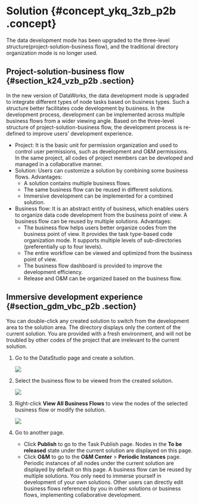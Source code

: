 # Solution {#concept_ykq_3zb_p2b .concept}

The data development mode has been upgraded to the three-level structure\(project-solution-business flow\), and the traditional directory organization mode is no longer used.

## Project-solution-business flow {#section_k24_vzb_p2b .section}

In the new version of DataWorks, the data development mode is upgraded to integrate different types of node tasks based on business types. Such a structure better facilitates code development by business. In the development process, development can be implemented across multiple business flows from a wider viewing angle. Based on the three-level structure of project-solution-business flow, the development process is re-defined to improve users' development experience.

-   Project: It is the basic unit for permission organization and used to control user permissions, such as development and O&M permissions. In the same project, all codes of project members can be developed and managed in a collaborative manner.
-   Solution: Users can customize a solution by combining some business flows. Advantages:
    -   A solution contains multiple business flows.
    -   The same business flow can be reused in different solutions.
    -   Immersive development can be implemented for a combined solution.
-   Business flow: It is an abstract entity of business, which enables users to organize data code development from the business point of view. A business flow can be reused by multiple solutions. Advantages:
    -   The business flow helps users better organize codes from the business point of view. It provides the task type-based code organization mode. It supports multiple levels of sub-directories \(preferentially up to four levels\).
    -   The entire workflow can be viewed and optimized from the business point of view.
    -   The business flow dashboard is provided to improve the development efficiency.
    -   Release and O&M can be organized based on the business flow.

## Immersive development experience {#section_gdm_vbc_p2b .section}

You can double-click any created solution to switch from the development area to the solution area. The directory displays only the content of the current solution. You are provided with a fresh environment, and will not be troubled by other codes of the project that are irrelevant to the current solution.

1.  Go to the DataStudio page and create a solution.

    ![](http://static-aliyun-doc.oss-cn-hangzhou.aliyuncs.com/assets/img/16287/15367305777601_en-US.jpg)

2.  Select the business flow to be viewed from the created solution.

    ![](http://static-aliyun-doc.oss-cn-hangzhou.aliyuncs.com/assets/img/16287/15367305777604_en-US.jpg)

3.  Right-click **View All Business Flows** to view the nodes of the selected business flow or modify the solution.

    ![](http://static-aliyun-doc.oss-cn-hangzhou.aliyuncs.com/assets/img/16287/15367305777603_en-US.jpg)

4.  Go to another page.

    -   Click **Publish** to go to the Task Publish page. Nodes in the **To be released** state under the current solution are displayed on this page.
    -   Click **O&M** to go to the **O&M Center** \> **Periodic Instances** page. Periodic instances of all nodes under the current solution are displayed by default on this page.
    A business flow can be reused by multiple solutions. You only need to immerse yourself in development of your own solutions. Other users can directly edit business flows referenced by you in other solutions or business flows, implementing collaborative development.


